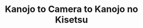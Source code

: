 --- 
title: "Kanojo to Camera to Kanojo no Kisetsu"
publishdate: "2019-6-16T16:48:46+02:00"
src: "https://365manga.net/manga/kanojo-to-camera-to-kanojo-no-kisetsu"
image: "https://data.365manga.net/images/thumbnails/16037-kanojo-to-camera-to-kanojo-no-kisetsu.jpg"
description: "From MangaHelpers: Miyama Akari is a poor high-school student with a part-time job, and she's tired of fitting in with all the girls who do their best to look and act the same. One girl in her class, Sendo Yuki, is different from the others. She rarely speaks or interacts with the other girls in the class, and Akari finds her intriguing. After she follows Yuki during lunch one day,…"
---
